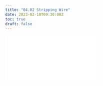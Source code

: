 ```yaml
---
title: "04.02 Stripping Wire"
date: 2023-02-10T09:30:00Z
toc: true
draft: false
---
```


![Link to included file content](../../../../electronics/stripping-wire.md)
